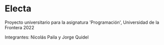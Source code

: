 # Electa
Proyecto universitario para la asignatura 'Programación', Universidad de la Frontera 2022

Integrantes: Nicolás Paila y Jorge Quidel

